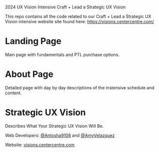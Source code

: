 
2024 UX Vision Intensive
Craft + Lead a Strategic UX Vision

This repo contains all the code related to our Craft + Lead a Strategic UX Vision intensive website site found here: https://visions.centercentre.com/

# Landing Page
Main page with fundamentals and PTL purchase options.

# About Page
Detailed page with day by day descriptions of the instensive schedule and content.

# Strategic UX Vision
Describes What Your Strategic UX Vision Will Be.


Web Developers: [@Antosha9108](https://github.com/Antosha9108) and [@AmyVelazquez](https://github.com/AmyVelazquez)

Website: [visions.centercentre.com](https://visions.centercentre.com/)



